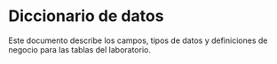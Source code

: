 # Diccionario de datos

Este documento describe los campos, tipos de datos y definiciones de negocio para las tablas del laboratorio.

